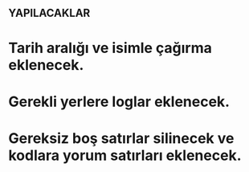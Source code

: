 ## YAPILACAKLAR
 
# Tarih aralığı ve isimle çağırma eklenecek.

# Gerekli yerlere loglar eklenecek.

# Gereksiz boş satırlar silinecek ve kodlara yorum satırları eklenecek.

